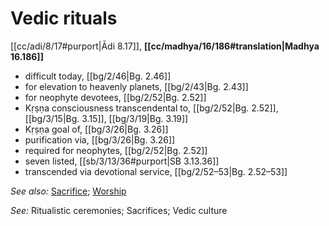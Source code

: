 # Vedic rituals

[[cc/adi/8/17#purport|Ādi 8.17]], **[[cc/madhya/16/186#translation|Madhya 16.186]]**

* difficult today, [[bg/2/46|Bg. 2.46]]
* for elevation to heavenly planets, [[bg/2/43|Bg. 2.43]]
* for neophyte devotees, [[bg/2/52|Bg. 2.52]]
* Kṛṣṇa consciousness transcendental to, [[bg/2/52|Bg. 2.52]], [[bg/3/15|Bg. 3.15]], [[bg/3/19|Bg. 3.19]]
* Kṛṣṇa goal of, [[bg/3/26|Bg. 3.26]]
* purification via, [[bg/3/26|Bg. 3.26]]
* required for neophytes, [[bg/2/52|Bg. 2.52]]
* seven listed, [[sb/3/13/36#purport|SB 3.13.36]]
* transcended via devotional service, [[bg/2/52–53|Bg. 2.52–53]]

*See also:* [Sacrifice](entries/sacrifices.md); [Worship](entries/worship.md)

*See:* Ritualistic ceremonies; Sacrifices; Vedic culture
